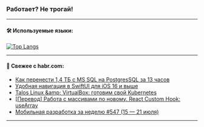 ### Работает? Не трогай!

---
<!--
#### 🛠️ Technical stack:

![Java](https://img.shields.io/badge/Java-informational?logo=Oracle&style=flat&logoColor=white&color=FF4500)
![Kotlin](https://img.shields.io/badge/Kotlin-informational?logo=Kotlin&style=flat&logoColor=white&color=774D97)
![TS](https://img.shields.io/badge/TypeScript-informational?logo=typeScript&style=flat&logoColor=black&color=017acc)
![Python](https://img.shields.io/badge/Python-informational?logo=Python&style=flat&logoColor=black&color=ffdd54) <br>
![Spring](https://img.shields.io/badge/Spring-informational?logo=Spring&style=flat&logoColor=white&color=6DB33F) 
![SpringBoot](https://img.shields.io/badge/SpringBoot-informational?logo=SpringBoot&style=flat&logoColor=white&color=6DB33F)
![Nest](https://img.shields.io/badge/NestJS-informational?logo=NestJS&style=flat&logoColor=white&color=E0234E) 
![NodeJS](https://img.shields.io/badge/NodeJS-informational?logo=node.js&style=flat&logoColor=white&color=70A760)<br>
![PostgreSQL](https://img.shields.io/badge/PostgreSQL-informational?logo=PostgreSQL&style=flat&logoColor=white&color=DAA520)
![MongoDB](https://img.shields.io/badge/MongoDB-informational?logo=MongoDB&style=flat&logoColor=white&color=870000)
![Apache](https://img.shields.io/badge/Apache-informational?logo=apache&style=flat&logoColor=white&color=f74e28)

___ 
-->

#### 🛠️ Используемые языки:

[![Top Langs](https://github-readme-stats-u2qms2cxw-advtsettinggmailcoms-projects.vercel.app/api/top-langs/?username=zloylis&langs_count=10&hide_title=true&title_color=e6edf3&size_weight=0.5&count_weight=0.5&layout=compact&hide_progress=true&hide_border=true&theme=dracula)](https://github.com/zloylis)

<!---


####  :octocat:&nbsp;&nbsp; Статистика:

![GitHub stats](https://github-readme-stats-u2qms2cxw-advtsettinggmailcoms-projects.vercel.app/api?username=zloylis&show_icons=true&hide_border=true&theme=dracula&title_color=e6edf3&include_all_commits=true&count_private=true&hide_rank=false&hide_title=true&rank_icon=github)
-->
---

#### 💬 Свежее с habr.com:

<!-- BLOG-POST-LIST:START -->
- [Как перенести 1,4 ТБ с MS SQL на PostgresSQL за 13 часов](https://habr.com/ru/companies/rshb/articles/829738/?utm_source=habrahabr&utm_medium=rss&utm_campaign=829738)
- [Удобная навигация в SwiftUI для iOS 16 и выше](https://habr.com/ru/articles/830392/?utm_source=habrahabr&utm_medium=rss&utm_campaign=830392)
- [Talos Linux &amp;amp; VirtualBox: готовим свой Kubernetes](https://habr.com/ru/articles/825682/?utm_source=habrahabr&utm_medium=rss&utm_campaign=825682)
- [[Перевод] Работа с массивами по новому. React Custom Hook: useArray](https://habr.com/ru/articles/830368/?utm_source=habrahabr&utm_medium=rss&utm_campaign=830368)
- [Мобильная разработка за неделю #547 &lpar;15 — 21 июля&rpar;](https://habr.com/ru/companies/productivity_inside/articles/830374/?utm_source=habrahabr&utm_medium=rss&utm_campaign=830374)
<!-- BLOG-POST-LIST:END -->

---
